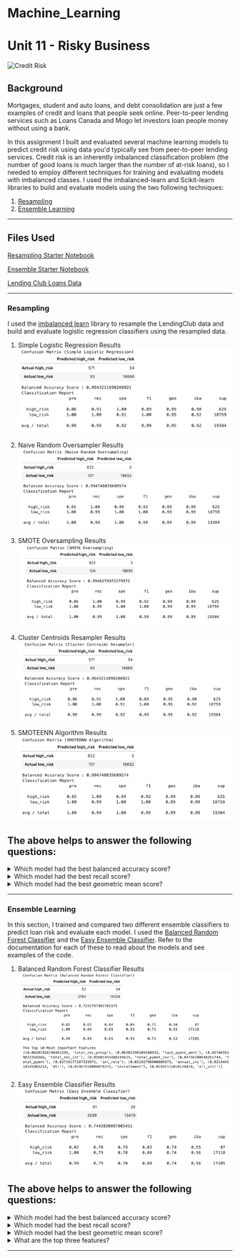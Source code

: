 # Machine_Learning
# Unit 11 - Risky Business
 
![Credit Risk](Images/credit-risk.jpg)

## Background

Mortgages, student and auto loans, and debt consolidation are just a few examples of credit and loans that people seek online. Peer-to-peer lending services such as Loans Canada and Mogo let investors loan people money without using a bank. 

In this assignment I built and evaluated several machine learning models to predict credit risk using data you'd typically see from peer-to-peer lending services. Credit risk is an inherently imbalanced classification problem (the number of good loans is much larger than the number of at-risk loans), so I needed to employ different techniques for training and evaluating models with imbalanced classes. I used the imbalanced-learn and Scikit-learn libraries to build and evaluate models using the two following techniques:

1. [Resampling](#Resampling)
2. [Ensemble Learning](#Ensemble-Learning)

- - -

## Files Used 

[Resampling Starter Notebook](Starter_Code/credit_risk_resampling.ipynb)

[Ensemble Starter Notebook](Starter_Code/credit_risk_ensemble.ipynb)

[Lending Club Loans Data](Resources/LoanStats_2019Q1.csv.zip)

- - -

### Resampling

I used the [imbalanced learn](https://imbalanced-learn.readthedocs.io) library to resample the LendingClub data and build and evaluate logistic regression classifiers using the resampled data.


1. Simple Logistic Regression Results
![Simple Logistic Regression Results](Images/Simple_logistic_regression.png) 

2. Naive Random Oversampler Results
![Naive Random Oversampler Result](Images/Naive_random_oversampling.png) 

3. SMOTE Oversampling Results
![SMOTE Oversampling Results](Images/SMOTE_Oversampling.png) 

4. Cluster Centroids Resampler Results
![Cluster Centroids Resampler Results](Images/Cluster_centroids_resampler.png) 

5. SMOTEENN Algorithm Results
![SMOTEENN Algorithm Results](Images/SMOTEENN_Algorithm.png) 

## The above helps to answer the following questions:

<details>
<summary>Which model had the best balanced accuracy score?</summary><br>
<summary>SMOTE (0.9948279972279972)</summary><br>
</details>

<details>
<summary>Which model had the best recall score?</summary><br>
<summary>All models</summary><br>
</details>

<details>
<summary>Which model had the best geometric mean score?</summary><br>
<summary>Oversampling, SMOTE, and Combination (Over and Under) Sampling</summary><br>
</details>

- - -

### Ensemble Learning

In this section, I trained and compared two different ensemble classifiers to predict loan risk and evaluate each model. I used the [Balanced Random Forest Classifier](https://imbalanced-learn.org/stable/references/generated/imblearn.ensemble.BalancedRandomForestClassifier.html) and the [Easy Ensemble Classifier](https://imbalanced-learn.org/stable/references/generated/imblearn.ensemble.EasyEnsembleClassifier.html). Refer to the documentation for each of these to read about the models and see examples of the code.

1. Balanced Random Forest Classifier Results
![Balanced Random Forest Classifier Results](Images/Balanced_random_forest_classifier.png) 

2. Easy Ensemble Classifier Results
![Easy Ensemble Classifier Results](Images/Easy_Ensemble_Classifier_Results.png) 

## The above helps to answer the following questions:

<details>
<summary>Which model had the best balanced accuracy score?</summary><br>
<summary>Easy Ensemble Classifier (0.74)</summary><br>
</details>

<details>
<summary>Which model had the best recall score?</summary><br>
<summary>Balanced Random Forest Classifier (0.84)</summary><br>
</details>
    
<details>
<summary>Which model had the best geometric mean score?</summary><br>
<summary>Easy Ensemble Classifier (0.74)</summary><br>
</details>

<details>
<summary>What are the top three features?</summary><br>
1. total_rec_prncp (0.08201924196461595)<br>
2. last_pymnt_amnt (0.06303398109180933)<br>
3. total_rec_int (0.057469519822358366)<br>
</details>

- - -
